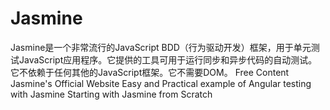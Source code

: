 # Jasmine

Jasmine是一个非常流行的JavaScript BDD（行为驱动开发）框架，用于单元测试JavaScript应用程序。它提供的工具可用于运行同步和异步代码的自动测试。它不依赖于任何其他的JavaScript框架。它不需要DOM。
<ResourceGroupTitle>Free Content</ResourceGroupTitle>
<BadgeLink colorScheme='blue' badgeText='Official Website' href='https://jasmine.github.io/'>Jasmine's Official Website</BadgeLink>
<BadgeLink colorScheme='yellow' badgeText='Read' href='https://semaphoreci.com/community/tutorials/testing-components-in-angular-2-with-jasmine'>Easy and Practical example of Angular testing with Jasmine</BadgeLink>
<BadgeLink colorScheme='yellow' badgeText='Read' href='https://www.testim.io/blog/jasmine-js-a-from-scratch-tutorial-to-start-testing'>Starting with Jasmine from Scratch</BadgeLink>